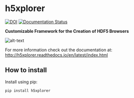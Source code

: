 # h5xplorer
[![DOI](https://zenodo.org/badge/127908769.svg)](https://zenodo.org/badge/latestdoi/127908769)
[![Documentation Status](https://readthedocs.org/projects/h5xplorer/badge/?version=latest)](http://h5xplorer.readthedocs.io/?badge=latest)


**Customizable Framework for the Creation of HDF5 Browsers**

![alt-text](./h5x.gif)

For more information check out the documentation at: http://h5xplorer.readthedocs.io/en/latest/index.html

## How to install
Install using pip:
```
pip install h5xplorer
```

